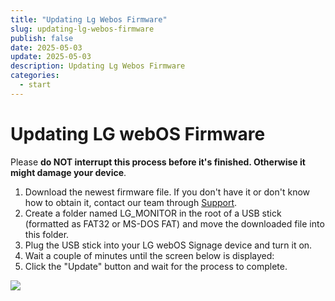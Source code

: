 ```yaml
---
title: "Updating Lg Webos Firmware"
slug: updating-lg-webos-firmware
publish: false
date: 2025-05-03
update: 2025-05-03
description: Updating Lg Webos Firmware
categories:
  - start
---
```


Updating LG webOS Firmware
==========================

Please **do NOT interrupt this process before it's finished. Otherwise it might damage your device**.

1. Download the newest firmware file. If you don't have it or don't know how to obtain it, contact our team through [Support](https://onsign.tv/support-submit-a-ticket/).
2. Create a folder named LG\_MONITOR in the root of a USB stick (formatted as FAT32 or MS-DOS FAT) and move the downloaded file into this folder.
3. Plug the USB stick into your LG webOS Signage device and turn it on.
4. Wait a couple of minutes until the screen below is displayed:
5. Click the "Update" button and wait for the process to complete.

![](https://static.helpjuice.com/helpjuice_production/uploads/upload/image/23821/direct/1731528732274/update-lg-webos-32-firmware_1.png)
